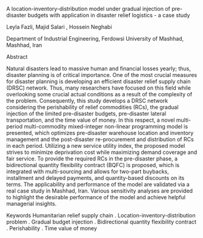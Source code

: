 A location-inventory-distribution model under gradual injection of pre-disaster budgets with application in disaster relief logistics - a case study



Leyla Fazli, Majid Salari , Hossein Neghabi

Department of Industrial Engineering, Ferdowsi University of Mashhad, Mashhad, Iran




Abstract

Natural disasters lead to massive human and financial losses yearly; thus, disaster planning is of critical importance. One of the most crucial measures for disaster planning is developing an efficient disaster relief supply chain (DRSC) network. Thus, many researchers have focused on this field while overlooking some crucial actual conditions as a result of the complexity of the problem. Consequently, this study develops a DRSC network considering the perishability of relief commodities (RCs), the gradual injection of the limited pre-disaster budgets, pre-disaster lateral transportation, and the time value of money. In this respect, a novel multi-period multi-commodity mixed-integer non-linear programming model is presented, which optimizes pre-disaster warehouse location and inventory management and the post-disaster re-procurement and distribution of RCs in each period. Utilizing a new service utility index, the proposed model strives to minimize deprivation cost while maximizing demand coverage and fair service. To provide the required RCs in the pre-disaster phase, a bidirectional quantity flexibility contract (BQFC) is proposed, which is integrated with multi-sourcing and allows for two-part buybacks, installment and delayed payments, and quantity-based discounts on its terms. The applicability and performance of the model are validated via a real case study in Mashhad, Iran. Various sensitivity analyses are provided to highlight the desirable performance of the model and achieve helpful managerial insights. 


Keywords Humanitarian relief supply chain . Location-inventory-distribution problem . Gradual budget injection . Bidirectional quantity flexibility contract . Perishability . Time value of money
